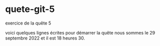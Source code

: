 # quete-git-5
exercice de la quête 5

voici quelques lignes écrites  pour démarrer la quête
nous sommes le 29 septembre 2022 et il est 18 heures 30.
